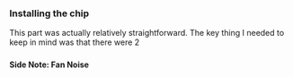 ### Installing the chip
This part was actually relatively straightforward. The key thing I needed to keep in mind was that there were 2 

### 

#### Side Note: Fan Noise

